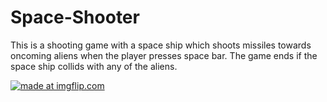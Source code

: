 # Space-Shooter

This is a shooting game with a space ship which shoots missiles towards oncoming aliens when the player presses space bar. The game ends if the space ship collids with any of the aliens.

<a href="https://imgflip.com/gif/3dpoic"><img src="https://i.imgflip.com/3dpoic.gif" title="made at imgflip.com"/></a>
